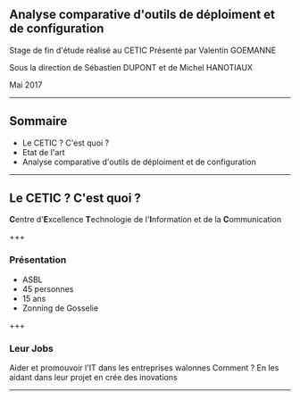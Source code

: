 
## Analyse comparative d'outils de déploiment et de configuration 
Stage de fin d'étude réalisé au CETIC
Présenté par Valentin GOEMANNE

Sous la direction de Sébastien DUPONT et de Michel HANOTIAUX

Mai 2017

---
## Sommaire
 - <span class ="fragment">Le CETIC ? C'est quoi ?</span>  
 - <span class ="fragment">Etat de l'art</span>
 - <span class ="fragment"> Analyse comparative d'outils de déploiment et de configuration </span> 

---

## Le CETIC ? C'est quoi ?
<strong class="fragment">C</strong>entre d'<strong class="fragment">E</strong>xcellence <strong class="fragment">T</strong>echnologie de l'<strong class="fragment">I</strong>nformation et de la <strong class="fragment">C</strong>ommunication 

+++
### Présentation
- <span class="fragment">ASBL</span>
- <span class="fragment">45 personnes</span>
- <span class="fragment">15 ans</span>
- <span class="fragement">Zonning de Gosselie</span>

+++
### Leur Jobs 
Aider et promouvoir l'IT dans les entreprises walonnes
<span class="fragment">Comment ? </span> 
<span class="fragment">En les aidant dans leur projet en crée des inovations</span>

---



